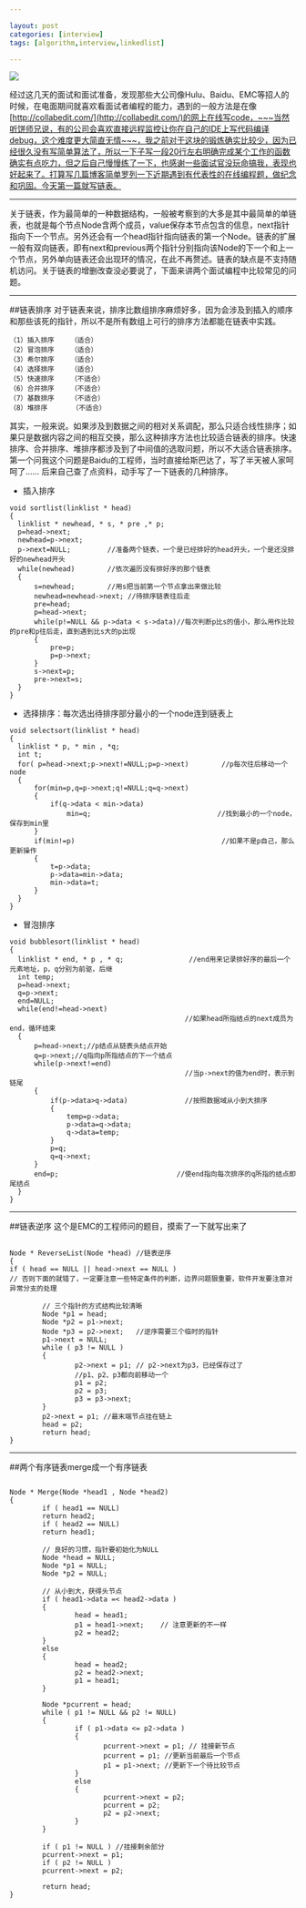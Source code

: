 ```yaml
---

layout: post
categories: [interview]
tags: [algorithm,interview,linkedlist]

---
```

![](http://imgsrc.baidu.com/forum/pic/item/e76bd403918fa0ec80e751f9269759ee3c6ddb59.jpg)

经过这几天的面试和面试准备，发现那些大公司像Hulu、Baidu、EMC等招人的时候，在电面期间就喜欢看面试者编程的能力，遇到的一般方法是在像[http://collabedit.com/](http://collabedit.com/)的网上在线写code，~~~当然听饼师兄说，有的公司会喜欢直接远程监控让你在自己的IDE上写代码编译debug，这个难度更大简直无情~~~，我之前对于这块的锻炼确实比较少，因为已经很久没有写简单算法了，所以一下子写一段20行左右明确完成某个工作的函数确实有点吃力，但之后自己慢慢练了一下，也感谢一些面试官没玩命搞我，表现也好起来了。打算写几篇博客简单罗列一下近期遇到有代表性的在线编程题，做纪念和巩固。今天第一篇就写链表。

- - -
关于链表，作为最简单的一种数据结构，一般被考察到的大多是其中最简单的单链表，也就是每个节点Node含两个成员，value保存本节点包含的信息，next指针指向下一个节点。另外还会有一个head指针指向链表的第一个Node。链表的扩展一般有双向链表，即有next和previous两个指针分别指向该Node的下一个和上一个节点，另外单向链表还会出现环的情况，在此不再赘述。链表的缺点是不支持随机访问。关于链表的增删改查没必要说了，下面来讲两个面试编程中比较常见的问题。

- - -
##链表排序
对于链表来说，排序比数组排序麻烦好多，因为会涉及到插入的顺序和那些该死的指针，所以不是所有数组上可行的排序方法都能在链表中实践。

    （1）插入排序    （适合）
    （2）冒泡排序    （适合）
    （3）希尔排序    （适合）
    （4）选择排序    （适合）
    （5）快速排序    （不适合）
    （6）合并排序    （不适合）
    （7）基数排序    （不适合）
    （8）堆排序      （不适合）
    
  其实，一般来说。如果涉及到数据之间的相对关系调配，那么只适合线性排序；如果只是数据内容之间的相互交换，那么这种排序方法也比较适合链表的排序。快速排序、合并排序、堆排序都涉及到了中间值的选取问题，所以不大适合链表排序。第一个问我这个问题是Baidu的工程师，当时直接给斯巴达了，写了半天被人家呵呵了……
  后来自己查了点资料，动手写了一下链表的几种排序。
  
  - 插入排序
  
  ```
  void sortlist(linklist * head)
{
    linklist * newhead, * s, * pre ,* p;
    p=head->next;
    newhead=p->next;
    p->next=NULL;         //准备两个链表，一个是已经排好的head开头，一个是还没排好的newhead开头
    while(newhead)        //依次遍历没有排好序的那个链表
    {            
        s=newhead;        //用s把当前第一个节点拿出来做比较
        newhead=newhead->next; //待排序链表往后走
        pre=head;         
        p=head->next;
        while(p!=NULL && p->data < s->data)//每次判断p比s的值小，那么用作比较的pre和p往后走，直到遇到比s大的p出现
        {
            pre=p;
            p=p->next;
        }
        s->next=p;
        pre->next=s;
    }
}
  ```
  - 选择排序：每次选出待排序部分最小的一个node连到链表上
  
  ```
  void selectsort(linklist * head)
{
    linklist * p, * min , *q;
    int t;
    for( p=head->next;p->next!=NULL;p=p->next)        //p每次往后移动一个node
    {
        for(min=p,q=p->next;q!=NULL;q=q->next)
        {
            if(q->data < min->data)
                min=q;                               //找到最小的一个node，保存到min里
        }
        if(min!=p)                                    //如果不是p自己，那么更新操作
        {                      
            t=p->data;
            p->data=min->data;           
            min->data=t;
        }
    }
}
  ``` 
  - 冒泡排序
 
  ```
  void bubblesort(linklist * head)
{
    linklist * end, * p , * q;                //end用来记录排好序的最后一个元素地址，p，q分别为前驱，后继
    int temp;
    p=head->next;
    q=p->next;
    end=NULL;
    while(end!=head->next)
                                             //如果head所指结点的next成员为end，循环结束
    {
        p=head->next;//p结点从链表头结点开始
        q=p->next;//q指向p所指结点的下一个结点
        while(p->next!=end)
                                             //当p->next的值为end时，表示到链尾
        {
            if(p->data>q->data)              //按照数据域从小到大排序
            {
                temp=p->data;
                p->data=q->data;
                q->data=temp;
            }
            p=q;
            q=q->next;
        }
        end=p;                             //使end指向每次排序的q所指的结点即尾结点
    }
}
  ```
  
- - -
##链表逆序
这个是EMC的工程师问的题目，摸索了一下就写出来了

```

Node * ReverseList(Node *head) //链表逆序
{
if ( head == NULL || head->next == NULL ) 
// 否则下面的就错了，一定要注意一些特定条件的判断，边界问题狠重要，软件开发要注意对异常分支的处理     
        
        // 三个指针的方式结构比较清晰
        Node *p1 = head;
        Node *p2 = p1->next;
        Node *p3 = p2->next;   //逆序需要三个临时的指针
        p1->next = NULL;
        while ( p3 != NULL )
        {
                p2->next = p1; // p2->next为p3，已经保存过了
                //p1、p2、p3都向前移动一个
                p1 = p2;
                p2 = p3;
                p3 = p3->next;
        }
        p2->next = p1; //最末端节点挂在链上
        head = p2;
        return head;
}

```

- - -
##两个有序链表merge成一个有序链表

```

Node * Merge(Node *head1 , Node *head2)
{
        if ( head1 == NULL)
        return head2;
        if ( head2 == NULL)
        return head1;
        
        // 良好的习惯，指针要初始化为NULL
        Node *head = NULL;
        Node *p1 = NULL;
        Node *p2 = NULL;
 
        // 从小到大，获得头节点
        if ( head1->data =< head2->data )
        {
                head = head1;
                p1 = head1->next;    // 注意更新的不一样
                p2 = head2;
        }
        else
        {
                head = head2;
                p2 = head2->next;
                p1 = head1;
        }
 
        Node *pcurrent = head;
        while ( p1 != NULL && p2 != NULL)
        {
                if ( p1->data <= p2->data )
                {
                       pcurrent->next = p1; // 挂接新节点
                       pcurrent = p1; //更新当前最后一个节点
                       p1 = p1->next; //更新下一个待比较节点
                }
                else
                {
                       pcurrent->next = p2;
                       pcurrent = p2;
                       p2 = p2->next;
                }
        }
 
        if ( p1 != NULL ) //挂接剩余部分
        pcurrent->next = p1;
        if ( p2 != NULL )
        pcurrent->next = p2;
 
        return head;
}
```
  